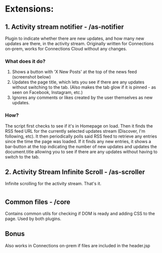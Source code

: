 # Extensions:

## 1. Activity stream notifier - /as-notifier
Plugin to indicate whether there are new updates, and how many new updates are there, in the activity stream. Originally written for Connections on-prem, works for Connections Cloud without any changes. 

### What does it do?
1. Shows a button with 'X New Posts' at the top of the news feed (screenshot below)
2. Updates the page title, which lets you see if there are any updates without switching to the tab. (Also makes the tab glow if it is pinned - as seen on Facebook, Instagram, etc.)
3. Ignores any comments or likes created by the user themselves as new updates. 

### How?
The script first checks to see if it's in Homepage on load. Then it finds the RSS feed URL for the currently selected updates stream (Discover, I'm following, etc). It then periodically polls said RSS feed to retrieve any entries since the time the page was loaded. If it finds any new entries, it shows a bar-button at the top indicating the number of new updates and updates the document.title allowing you to see if there are any updates without having to switch to the tab. 


## 2. Activity Stream Infinite Scroll - /as-scroller
Infinite scrolling for the activity stream. That's it.

#  
#  
## Common files - /core
Contains common utils for checking if DOM is ready and adding CSS to the page. Used by both plugins.

## Bonus
Also works in Connections on-prem if files are included in the header.jsp
